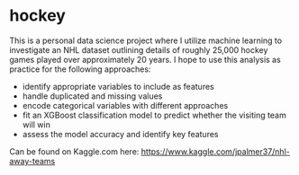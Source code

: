 # hockey

This is a personal data science project where I utilize machine learning to investigate an NHL dataset outlining details of roughly 25,000 hockey games played over approximately 20 years. I hope to use this analysis as practice for the following approaches: 

- identify appropriate variables to include as features
- handle duplicated and missing values 
- encode categorical variables with different approaches
- fit an XGBoost classification model to predict whether the visiting team will win
- assess the model accuracy and identify key features 

Can be found on Kaggle.com here: https://www.kaggle.com/jpalmer37/nhl-away-teams
